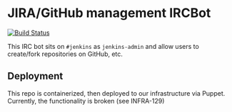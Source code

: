 # JIRA/GitHub management IRCBot
[![Build Status](http://ci.jenkins-ci.org/view/Infrastructure/job/infra_ircbot/badge/icon)](http://ci.jenkins-ci.org/view/Infrastructure/job/infra_ircbot/)

This IRC bot sits on `#jenkins` as `jenkins-admin` and allow users to create/fork repositories on GitHub, etc.

## Deployment
This repo is containerized, then deployed to our infrastructure via Puppet. Currently, the functionality is broken (see INFRA-129)
